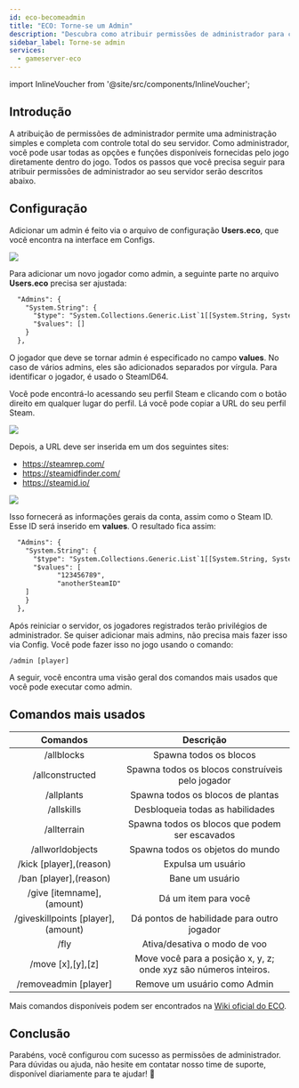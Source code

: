 ```yaml
---
id: eco-becomeadmin
title: "ECO: Torne-se um Admin"
description: "Descubra como atribuir permissões de administrador para controle total do servidor e gerenciamento eficiente do jogo → Saiba mais agora"
sidebar_label: Torne-se admin
services:
  - gameserver-eco
---
```


import InlineVoucher from '@site/src/components/InlineVoucher';

## Introdução
A atribuição de permissões de administrador permite uma administração simples e completa com controle total do seu servidor. Como administrador, você pode usar todas as opções e funções disponíveis fornecidas pelo jogo diretamente dentro do jogo. Todos os passos que você precisa seguir para atribuir permissões de administrador ao seu servidor serão descritos abaixo.  
<InlineVoucher />

## Configuração
Adicionar um admin é feito via o arquivo de configuração **Users.eco**, que você encontra na interface em Configs.

![](https://screensaver01.zap-hosting.com/index.php/s/ACgPpyPfGmnmi8X/preview)

Para adicionar um novo jogador como admin, a seguinte parte no arquivo **Users.eco** precisa ser ajustada:

```xml
  "Admins": {
    "System.String": {
      "$type": "System.Collections.Generic.List`1[[System.String, System.Private.CoreLib]], System.Private.CoreLib",
      "$values": []
    }
  },
```

O jogador que deve se tornar admin é especificado no campo **values**. No caso de vários admins, eles são adicionados separados por vírgula. Para identificar o jogador, é usado o SteamID64.

Você pode encontrá-lo acessando seu perfil Steam e clicando com o botão direito em qualquer lugar do perfil. Lá você pode copiar a URL do seu perfil Steam.

![](https://screensaver01.zap-hosting.com/index.php/s/YQoe4tpFzbRTAqd/preview)

Depois, a URL deve ser inserida em um dos seguintes sites:

- https://steamrep.com/
- https://steamidfinder.com/
- https://steamid.io/

![](https://screensaver01.zap-hosting.com/index.php/s/3RSya5KbWGfcgHr/preview)

Isso fornecerá as informações gerais da conta, assim como o Steam ID. Esse ID será inserido em **values**. O resultado fica assim:

```xml
  "Admins": {
    "System.String": {
      "$type": "System.Collections.Generic.List`1[[System.String, System.Private.CoreLib]], System.Private.CoreLib",
      "$values": [
			"123456789",
			"anotherSteamID"
	]
    }
  },
```

Após reiniciar o servidor, os jogadores registrados terão privilégios de administrador. Se quiser adicionar mais admins, não precisa mais fazer isso via Config. Você pode fazer isso no jogo usando o comando:

```
/admin [player]
```

A seguir, você encontra uma visão geral dos comandos mais usados que você pode executar como admin.

## Comandos mais usados

|              Comandos              |                      Descrição                       |
| :--------------------------------: | :----------------------------------------------------: |
|             /allblocks             |                   Spawna todos os blocos                    |
|          /allconstructed           |         Spawna todos os blocos construíveis pelo jogador         |
|             /allplants             |                Spawna todos os blocos de plantas                 |
|             /allskills             |                   Desbloqueia todas as habilidades                   |
|            /allterrain             |               Spawna todos os blocos que podem ser escavados               |
|          /allworldobjects          |                Spawna todos os objetos do mundo                |
|      /kick [player],(reason)       |                      Expulsa um usuário                      |
|       /ban [player],(reason)       |                      Bane um usuário                       |
|     /give [itemname],(amount)      |                 Dá um item para você                  |
| /giveskillpoints [player],(amount) |           Dá pontos de habilidade para outro jogador           |
|                /fly                |                    Ativa/desativa o modo de voo                    |
|         /move [x],[y],[z]          | Move você para a posição x, y, z; onde xyz são números inteiros. |
|       /removeadmin [player]        |               Remove um usuário como Admin               |

Mais comandos disponíveis podem ser encontrados na [Wiki oficial do ECO](https://eco.gamepedia.com/Chat_Commands).

## Conclusão

Parabéns, você configurou com sucesso as permissões de administrador. Para dúvidas ou ajuda, não hesite em contatar nosso time de suporte, disponível diariamente para te ajudar! 🙂

<InlineVoucher />